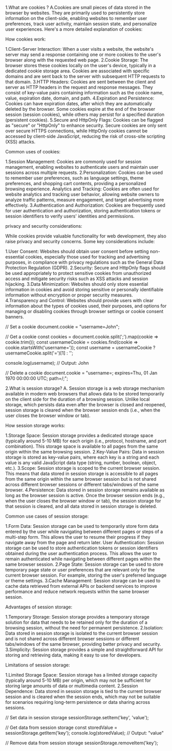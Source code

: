 1.What are cookies ?
A.Cookies are small pieces of data stored in the browser by websites. They are primarily used to persistently store information on the client-side, enabling websites to remember user preferences, track user activity, maintain session state, and personalize user experiences. Here's a more detailed explanation of cookies:

How cookies work:

1.Client-Server Interaction: When a user visits a website, the website's server may send a response containing one or more cookies to the user's browser along with the requested web page.
2.Cookie Storage: The browser stores these cookies locally on the user's device, typically in a dedicated cookie storage area. Cookies are associated with specific domains and are sent back to the server with subsequent HTTP requests to that domain.
3.HTTP Headers: Cookies are sent between the client and server as HTTP headers in the request and response messages. They consist of key-value pairs containing information such as the cookie name, value, expiration date, domain, and path.
4.Expiration and Persistence: Cookies can have expiration dates, after which they are automatically deleted by the browser. Some cookies expire at the end of the browser session (session cookies), while others may persist for a specified duration (persistent cookies).
5.Secure and HttpOnly Flags: Cookies can be flagged as "secure" or "HttpOnly" to enhance security. Secure cookies are only sent over secure HTTPS connections, while HttpOnly cookies cannot be accessed by client-side JavaScript, reducing the risk of cross-site scripting (XSS) attacks.

Common uses of cookies:

1.Session Management: Cookies are commonly used for session management, enabling websites to authenticate users and maintain user sessions across multiple requests.
2.Personalization: Cookies can be used to remember user preferences, such as language settings, theme preferences, and shopping cart contents, providing a personalized browsing experience.
Analytics and Tracking: Cookies are often used for website analytics and tracking user behavior, allowing website owners to analyze traffic patterns, measure engagement, and target advertising more effectively.
3.Authentication and Authorization: Cookies are frequently used for user authentication and authorization, storing authentication tokens or session identifiers to verify users' identities and permissions.

privacy and security considerations:

While cookies provide valuable functionality for web development, they also raise privacy and security concerns. Some key considerations include:

1.User Consent: Websites should obtain user consent before setting non-essential cookies, especially those used for tracking and advertising purposes, in compliance with privacy regulations such as the General Data Protection Regulation (GDPR).
2.Security: Secure and HttpOnly flags should be used appropriately to protect sensitive cookies from unauthorized access and mitigate security risks such as XSS attacks and session hijacking.
3.Data Minimization: Websites should only store essential information in cookies and avoid storing sensitive or personally identifiable information without encryption or proper security measures.
4.Transparency and Control: Websites should provide users with clear information about the types of cookies used, their purposes, and options for managing or disabling cookies through browser settings or cookie consent banners.

// Set a cookie
document.cookie = "username=John";

// Get a cookie
const cookies = document.cookie.split(';').map(cookie => cookie.trim());
const usernameCookie = cookies.find(cookie => cookie.startsWith('username='));
const username = usernameCookie ? usernameCookie.split('=')[1] : '';

console.log(username); // Output: John

// Delete a cookie
document.cookie = "username=; expires=Thu, 01 Jan 1970 00:00:00 UTC; path=/;";


2.What is session storage?
A. Session storage is a web storage mechanism available in modern web browsers that allows data to be stored temporarily on the client side for the duration of a browsing session. Unlike local storage, which persists data even after the browser is closed and reopened, session storage is cleared when the browser session ends (i.e., when the user closes the browser window or tab).

How session storage works:

1.Storage Space: Session storage provides a dedicated storage space (typically around 5-10 MB) for each origin (i.e., protocol, hostname, and port combination). This storage space is available to all pages from the same origin within the same browsing session.
2.Key-Value Pairs: Data in session storage is stored as key-value pairs, where each key is a string and each value is any valid JavaScript data type (string, number, boolean, object, etc.).
3.Scope: Session storage is scoped to the current browser session. This means that data stored in session storage is accessible to all pages from the same origin within the same browser session but is not shared across different browser sessions or different tabs/windows of the same browser.
4.Persistence: Data stored in session storage remains available as long as the browser session is active. Once the browser session ends (e.g., when the user closes the browser window or tab), the session storage for that session is cleared, and all data stored in session storage is deleted.

Common use cases of session storage:

1.Form Data: Session storage can be used to temporarily store form data entered by the user while navigating between different pages or steps of a multi-step form. This allows the user to resume their progress if they navigate away from the page and return later.
User Authentication: Session storage can be used to store authentication tokens or session identifiers obtained during the user authentication process. This allows the user to remain authenticated while navigating between different pages within the same browser session.
2.Page State: Session storage can be used to store temporary page state or user preferences that are relevant only for the current browser session. For example, storing the user's preferred language or theme settings.
3.Cache Management: Session storage can be used to cache data retrieved from external APIs or backend services to improve performance and reduce network requests within the same browser session.

Advantages of session storage:

1.Temporary Storage: Session storage provides a temporary storage solution for data that needs to be retained only for the duration of a browsing session, without the need for permanent persistence.
2.Isolation: Data stored in session storage is isolated to the current browser session and is not shared across different browser sessions or different tabs/windows of the same browser, providing better privacy and security.
3.Simplicity: Session storage provides a simple and straightforward API for storing and retrieving data, making it easy to use for developers.

Limitations of session storage:

1.Limited Storage Space: Session storage has a limited storage capacity (typically around 5-10 MB) per origin, which may not be sufficient for storing large amounts of data or multimedia content.
2.Session Dependence: Data stored in session storage is tied to the current browser session and is cleared when the session ends, which may not be suitable for scenarios requiring long-term persistence or data sharing across sessions.

// Set data in session storage
sessionStorage.setItem('key', 'value');

// Get data from session storage
const storedValue = sessionStorage.getItem('key');
console.log(storedValue); // Output: "value"

// Remove data from session storage
sessionStorage.removeItem('key');
